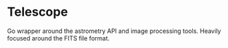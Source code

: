 # Telescope

Go wrapper around the astrometry API and image processing tools. Heavily focused around the FITS file format.